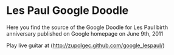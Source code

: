 # Les Paul Google Doodle

Here you find the source of the Google Doodle for Les Paul birth anniversary published on Google homepage on June 9th, 2011

Play live guitar at (http://zupolgec.github.com/google_lespaul/)


